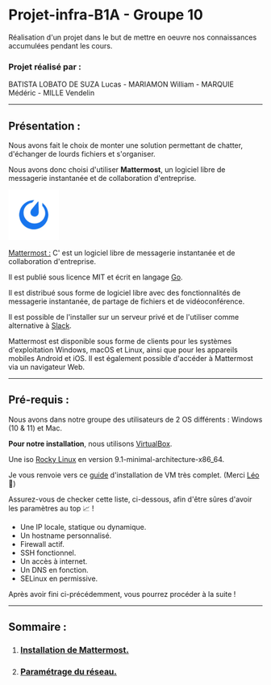 # Projet-infra-B1A    - Groupe 10

Réalisation d'un projet dans le but de mettre en oeuvre nos connaissances accumulées pendant les cours.



### **Projet réalisé par :** 



BATISTA LOBATO DE SUZA Lucas - MARIAMON William - MARQUIE Médéric - MILLE Vendelin 

________________________________________________________________________________
## Présentation : 

Nous avons fait le choix de monter une solution permettant de chatter, d'échanger de lourds fichiers et s'organiser. 

Nous avons donc choisi d'utiliser **Mattermost**, un logiciel libre de messagerie instantanée et de collaboration d'entreprise.

<img src="assests\0kc8whai.bmp" width="100" height="100">

[Mattermost :](https://mattermost.com/)  C' est un logiciel libre de messagerie instantanée et de collaboration d'entreprise. 

Il est publié sous licence MIT et écrit en langage [Go](https://go.dev/). 

Il est distribué sous forme de logiciel libre avec des fonctionnalités de messagerie instantanée, de partage de fichiers et de vidéoconférence. 

Il est possible de l'installer sur un serveur privé et de l'utiliser comme alternative à [Slack](https://slack.com/intl/fr-fr/). 

Mattermost est disponible sous forme de clients pour les systèmes d'exploitation Windows, macOS et Linux, ainsi que pour les appareils mobiles Android et iOS. Il est également possible d'accéder à Mattermost via un navigateur Web.

____________________________________________________________________________

## Pré-requis : 

Nous avons dans notre groupe des utilisateurs de 2 OS différents : Windows (10 & 11) et Mac.  

**Pour notre installation**, nous utilisons [VirtualBox](https://www.virtualbox.org/wiki/Downloads). 

Une iso [Rocky Linux](https://rockylinux.org/fr/download) en version 9.1-minimal-architecture-x86_64.

Je vous renvoie vers ce [guide](https://gitlab.com/it4lik/b1-reseau-2022/-/blob/main/cours/memo/install_vm.md) d'installation de VM très complet. (Merci [Léo](https://gitlab.com/it4lik) :blossom:)

Assurez-vous de checker cette liste, ci-dessous, afin d'être sûres d'avoir les paramètres au top :chart_with_upwards_trend: ! 

 - Une IP locale, statique ou dynamique. 
 - Un hostname personnalisé.
 - Firewall actif. 
 - SSH fonctionnel.
 - Un accès à internet.
 - Un DNS en fonction.
 - SELinux en permissive.

Après avoir fini ci-précédemment, vous pourrez procéder à la suite ! 
____________________________________________________________________________

## Sommaire : 

  1. ### [Installation de Mattermost.](1-Mattermost_Installation.md)
  3. ### [Paramétrage du réseau.](3-Mattermost_Connexion.md)